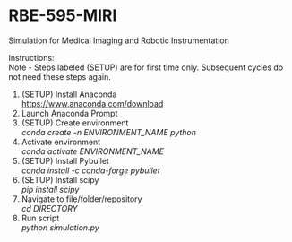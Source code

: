 # RBE-595-MIRI
Simulation for Medical Imaging and Robotic Instrumentation

Instructions:<br />
Note - Steps labeled (SETUP) are for first time only. Subsequent cycles do not need these steps again.<br />
1. (SETUP) Install Anaconda<br />
    https://www.anaconda.com/download
2. Launch Anaconda Prompt
3. (SETUP) Create environment<br />
    *conda create -n ENVIRONMENT_NAME python*
4. Activate environment<br />
    *conda activate ENVIRONMENT_NAME*
5. (SETUP) Install Pybullet<br />
    *conda install -c conda-forge pybullet*
6. (SETUP) Install scipy<br />
    *pip install scipy*
6. Navigate to file/folder/repository<br />
    *cd DIRECTORY*
7. Run script<br />
    *python simulation.py*
